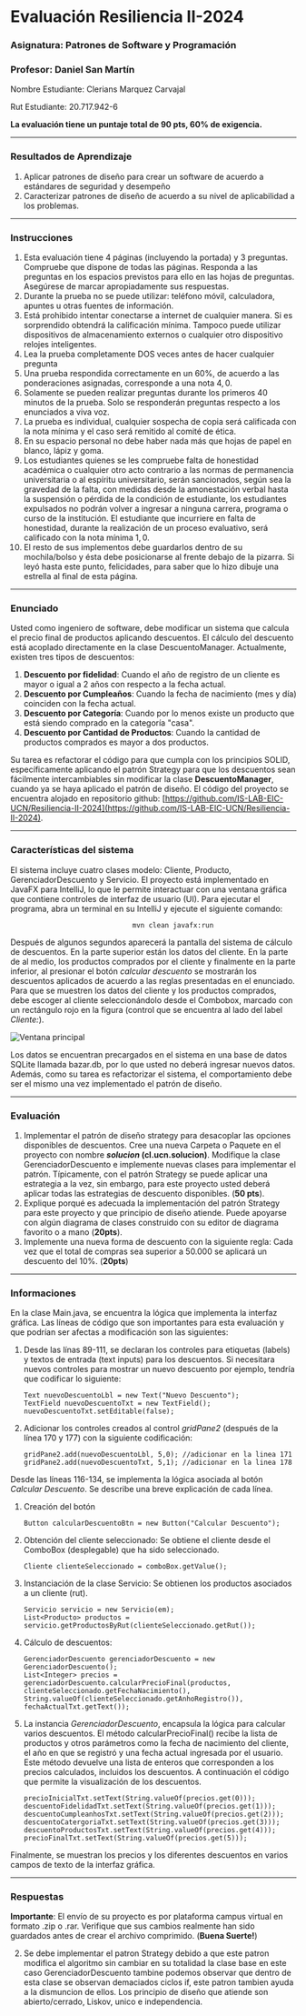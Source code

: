 # Evaluación Resiliencia II-2024

### Asignatura: Patrones de Software y Programación

### Profesor: Daniel San Martín

Nombre Estudiante: Clerians Marquez Carvajal 

Rut Estudiante: 20.717.942-6

**La evaluación tiene un puntaje total de 90 pts, 60% de exigencia.**
<hr>

### Resultados de Aprendizaje

1.	Aplicar patrones de diseño para crear un software de acuerdo a estándares de seguridad y desempeño
2.  Caracterizar patrones de diseño de acuerdo a su nivel de aplicabilidad a los problemas.

<hr>

### Instrucciones

1. Esta evaluación tiene $4$ páginas  (incluyendo la portada) y $3$ preguntas. Compruebe que dispone de todas las páginas. Responda a las preguntas en los espacios previstos para ello en las hojas de preguntas. Asegúrese de marcar apropiadamente sus respuestas.
2. Durante la prueba no se puede utilizar: teléfono móvil, calculadora, apuntes u otras fuentes de información.
3. Está prohibido intentar conectarse a internet de cualquier manera. Si es sorprendido obtendrá la calificación mínima. Tampoco puede utilizar dispositivos de almacenamiento externos o cualquier otro dispositivo relojes inteligentes.
4. Lea la prueba completamente DOS veces antes de hacer cualquier pregunta
5. Una prueba respondida correctamente en un $60\%$, de acuerdo a las ponderaciones asignadas, corresponde a una nota $4,0$.
6. Solamente se pueden realizar preguntas durante los primeros $40$ minutos de la prueba. Solo se responderán preguntas respecto a los enunciados a viva voz.
7. La prueba es individual, cualquier sospecha de copia será calificada con la nota mínima y el caso será remitido al comité de ética.
8. En su espacio personal no debe haber nada más que hojas de papel en blanco, lápiz y goma.
9. Los estudiantes quienes se les compruebe falta de honestidad académica o cualquier otro acto contrario a las normas de permanencia universitaria o al espíritu universitario, serán sancionados, según sea la gravedad de la falta, con medidas desde la amonestación verbal hasta la suspensión o pérdida de la condición de estudiante, los estudiantes expulsados no podrán volver a ingresar a ninguna carrera, programa o curso de la institución. El estudiante que incurriere en falta de honestidad, durante la realización de un proceso evaluativo, será calificado con la nota mínima $1,0$.
10. El resto de sus implementos debe guardarlos dentro de su mochila/bolso y ésta debe posicionarse al frente debajo de la pizarra. Si leyó hasta este punto, felicidades, para saber que lo hizo dibuje una estrella al final de esta página.

<hr>

### Enunciado

Usted como ingeniero de software, debe modificar un sistema que calcula el precio final de productos aplicando descuentos. 
El cálculo del descuento está acoplado directamente en la clase DescuentoManager. Actualmente, existen tres tipos de 
descuentos: 

1. **Descuento por fidelidad**: Cuando el año de registro de un cliente es mayor o igual a 2 años con respecto a la fecha
actual.
2. **Descuento por Cumpleaños**: Cuando la fecha de nacimiento (mes y día) coinciden con la fecha actual.
3. **Descuento por Categoría**: Cuando por lo menos existe un producto que está siendo comprado en la categoría "casa".
4. **Descuento por Cantidad de Productos**: Cuando la cantidad de productos comprados es mayor a dos productos.

Su tarea es refactorar el código para que cumpla con los principios SOLID, específicamente aplicando el patrón Strategy 
para que los descuentos sean fácilmente intercambiables sin modificar la clase **DescuentoManager**, cuando ya se haya aplicado
el patrón de diseño. El código del proyecto se encuentra alojado en repositorio github: [https://github.com/IS-LAB-EIC-UCN/Resiliencia-II-2024](https://github.com/IS-LAB-EIC-UCN/Resiliencia-II-2024).

<hr>

### Características del sistema

El sistema incluye cuatro clases modelo: Cliente, Producto, GerenciadorDescuento y Servicio. El proyecto está implementado 
en JavaFX para IntelliJ, lo que le permite interactuar con una ventana gráfica que contiene controles de interfaz de 
usuario (UI). Para ejecutar el programa, abra un terminal en su IntelliJ y ejecute el siguiente comando:

                                  mvn clean javafx:run

Después de algunos segundos aparecerá la pantalla del sistema de cálculo de descuentos. En la parte superior están
los datos del cliente. En la parte de al medio, los productos comprados por el cliente y finalmente en la parte 
inferior, al presionar el botón _calcular descuento_ se mostrarán los descuentos aplicados de acuerdo a las reglas
presentadas en el enunciado. Para que se muestren los datos del cliente y los productos comprados, debe escoger al cliente
seleccionándolo desde el Combobox, marcado con un rectángulo rojo en la figura (control que se encuentra al lado del label _Cliente:_).

![Ventana principal](imagenes/1.png)

Los datos se encuentran precargados en el sistema en una base de datos SQLite llamada bazar.db, por lo que usted no
deberá ingresar nuevos datos. Además, como su tarea es refactorizar el sistema, el comportamiento debe ser el mismo 
una vez implementado el patrón de diseño.

<hr>

### Evaluación

1. Implementar el patrón de diseño strategy para desacoplar las opciones disponibles de descuentos. Cree una nueva
Carpeta o Paquete en el proyecto con nombre **_solucion_ (cl.ucn.solucion)**. Modifique la clase GerenciadorDescuento
e implemente nuevas clases para implementar el patrón. Típicamente, con el patrón Strategy se puede aplicar una estrategia 
a la vez, sin embargo, para este proyecto usted deberá aplicar todas las estrategias de descuento disponibles. (**50 pts**).
2. Explique porqué es adecuada la implementación del patrón Strategy para este proyecto y que principio de diseño 
atiende. Puede apoyarse con algún diagrama de clases construido con su editor de diagrama favorito o a mano (**20pts**). 
3. Implemente una nueva forma de descuento con la siguiente regla: Cada vez que el total de compras sea superior a 50.000
se aplicará un descuento del 10%. (**20pts**)

<hr>

### Informaciones

En la clase Main.java, se encuentra la lógica que implementa la interfaz gráfica. Las líneas de código que son importantes 
para esta evaluación y que podrían ser afectas a modificación son las siguientes:

1. Desde las línas 89-111, se declaran los controles para etiquetas (labels) y textos de entrada (text inputs) para 
   los descuentos. Si necesitara nuevos controles para mostrar un nuevo descuento por ejemplo, tendría que codificar lo siguiente:
       
       Text nuevoDescuentoLbl = new Text("Nuevo Descuento");
       TextField nuevoDescuentoTxt = new TextField();
       nuevoDescuentoTxt.setEditable(false);
2. Adicionar los controles creados al control _gridPane2_ (después de la línea 170 y 177) con la siguiente codificación:

       gridPane2.add(nuevoDescuentoLbl, 5,0); //adicionar en la linea 171
       gridPane2.add(nuevoDescuentoTxt, 5,1); //adicionar en la linea 178

Desde las líneas 116-134, se implementa la lógica asociada al botón _Calcular Descuento_. Se describe una breve explicación
de cada línea.
        
1. Creación del botón
      
       Button calcularDescuentoBtn = new Button("Calcular Descuento");
2. Obtención del cliente seleccionado: Se obtiene el cliente desde el ComboBox (desplegable) que ha sido
     seleccionado.

       Cliente clienteSeleccionado = comboBox.getValue();
      
3. Instanciación de la clase Servicio: Se obtienen los productos asociados a un cliente (rut).
          
       Servicio servicio = new Servicio(em);
       List<Producto> productos = servicio.getProductosByRut(clienteSeleccionado.getRut());

    
4. Cálculo de descuentos: 
        
       GerenciadorDescuento gerenciadorDescuento = new GerenciadorDescuento();
       List<Integer> precios = gerenciadorDescuento.calcularPrecioFinal(productos,
       clienteSeleccionado.getFechaNacimiento(),
       String.valueOf(clienteSeleccionado.getAnhoRegistro()),
       fechaActualTxt.getText());
        
5. La instancia _GerenciadorDescuento_, encapsula la lógica para calcular varios descuentos. El método calcularPrecioFinal() 
recibe la lista de productos y otros parámetros como la fecha de nacimiento del cliente, el año en que se registró y una fecha 
actual ingresada por el usuario. Este método devuelve una lista de enteros que corresponden a los precios calculados, 
incluidos los descuentos. A continuación el código que permite la visualización de los descuentos.

       precioInicialTxt.setText(String.valueOf(precios.get(0)));
       descuentoFidelidadTxt.setText(String.valueOf(precios.get(1)));
       descuentoCumpleanhosTxt.setText(String.valueOf(precios.get(2)));
       descuentoCatergoriaTxt.setText(String.valueOf(precios.get(3)));
       descuentoProductosTxt.setText(String.valueOf(precios.get(4)));
       precioFinalTxt.setText(String.valueOf(precios.get(5)));

               
Finalmente, se muestran los precios y los diferentes descuentos en varios campos de texto de la 
             interfaz gráfica.

<hr>

### Respuestas 

**Importante**: El envío de su proyecto es por plataforma campus virtual en formato .zip o .rar. Verifique que sus cambios
realmente han sido guardados antes de crear el archivo comprimido. (**Buena Suerte!**)

2. Se debe implementar el patron Strategy debido a que este patron modifica el algoritmo sin cambiar en su totalidad la clase base en este caso GerenciadorDescuento tambine podemos observar que dentro de esta clase se observan demaciados ciclos if, este patron tambien ayuda a la dismuncion de ellos. Los principio de diseño que atiende son abierto/cerrado, Liskov, unico e independencia. 
